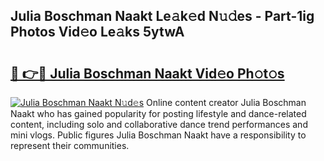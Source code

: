 ## Julia Boschman Naakt Le𝚊k𝚎d N𝚞𝚍es - Part-1ig Photos Vid𝚎o Le𝚊ks 5ytwA

# <h2><a href="http://fb48ab.evod.top/?m=Julia+Boschman+Naakt">🔗 👉🔴 Julia Boschman Naakt Vid𝚎o Ph𝚘t𝚘s</a></h2>

[![Julia Boschman Naakt N𝚞d𝚎s](https://i.imgur.com/8V9OHl7.gif)](http://fb48ab.evod.top/?m=Julia+Boschman+Naakt)
Online content creator Julia Boschman Naakt who has gained popularity for posting lifestyle and dance-related content, including solo and collaborative dance trend performances and mini vlogs. Public figures Julia Boschman Naakt have a responsibility to represent their communities. 
